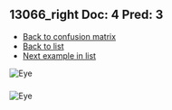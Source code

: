 ## 13066_right Doc: 4 Pred: 3
- [Back to confusion matrix](https://github.com/juliandewit/kaggle_retinopathy/blob/master/matrix.md)
- [Back to list](https://github.com/juliandewit/kaggle_retinopathy/blob/master/lists/43/list.md)
- [Next example in list](https://github.com/juliandewit/kaggle_retinopathy/blob/master/lists/43/13/13222_left.md)

![Eye](https://retinopaty.blob.core.windows.net/size1024/13066_right_4.jpeg)

### 

![Eye]()
